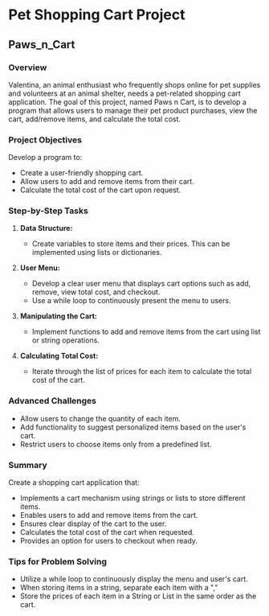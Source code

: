 # Pet Shopping Cart Project

## Paws_n_Cart

### Overview

Valentina, an animal enthusiast who frequently shops online for pet supplies and volunteers at an animal shelter, needs a pet-related shopping cart application. The goal of this project, named Paws n Cart, is to develop a program that allows users to manage their pet product purchases, view the cart, add/remove items, and calculate the total cost.

### Project Objectives

Develop a program to:

- Create a user-friendly shopping cart.
- Allow users to add and remove items from their cart.
- Calculate the total cost of the cart upon request.

### Step-by-Step Tasks

1. **Data Structure:**

   - Create variables to store items and their prices. This can be implemented using lists or dictionaries.

2. **User Menu:**

   - Develop a clear user menu that displays cart options such as add, remove, view total cost, and checkout.
   - Use a while loop to continuously present the menu to users.

3. **Manipulating the Cart:**

   - Implement functions to add and remove items from the cart using list or string operations.

4. **Calculating Total Cost:**
   - Iterate through the list of prices for each item to calculate the total cost of the cart.

### Advanced Challenges

- Allow users to change the quantity of each item.
- Add functionality to suggest personalized items based on the user's cart.
- Restrict users to choose items only from a predefined list.

### Summary

Create a shopping cart application that:

- Implements a cart mechanism using strings or lists to store different items.
- Enables users to add and remove items from the cart.
- Ensures clear display of the cart to the user.
- Calculates the total cost of the cart when requested.
- Provides an option for users to checkout when ready.

### Tips for Problem Solving

- Utilize a while loop to continuously display the menu and user's cart.
- When storing items in a string, separate each item with a ","
- Store the prices of each item in a String or List in the same order as the cart.
